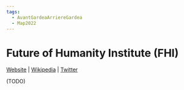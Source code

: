 ```yaml
---
tags:
  - AvantGardeaArriereGardea
  - Map2022
---
```



# Future of Humanity Institute (FHI)

[Website]() | [Wikipedia]() | [Twitter]()

(TODO)